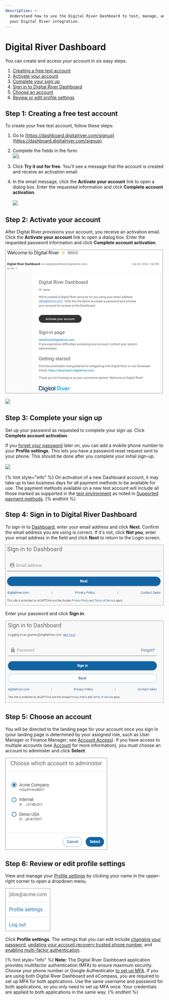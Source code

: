 ```yaml
---
description: >-
  Understand how to use the Digital River Dashboard to test, manage, and monitor
  your Digital River integration.
---
```


# Digital River Dashboard

You can create and access your account in six easy steps.

1. [Creating a free test account](quick-start-guide.md#step-1-creating-a-free-test-account)
2. [Activate your account](quick-start-guide.md#step-2-activate-your-account)
3. [Complete your sign up](quick-start-guide.md#step-3-complete-your-sign-up)
4. [Sign in to Digital River Dashboard](quick-start-guide.md#step-4-sign-in-to-dashboard)
5. [Choose an account](quick-start-guide.md#step-5-choose-an-account)
6. [Review or edit profile settings](quick-start-guide.md#step-6-review-or-edit-profile-settings)

## Step 1: Creating a free test account

To create your free test account, follow these steps:

1. Go to [https://dashboard.digitalriver.com/signup](https://dashboard.digitalriver.com/signup).
2. Complete the fields in the form.\
   ![](../../.gitbook/assets/mfa\_try\_for\_free.png)\

3. Click **Try it out for free**. You'll see a message that the account is created and receive an activation email.
4. In the email message, click the **Activate your account** link to open a dialog box. Enter the requested information and click **Complete account activation**.\
   \
   ![](<../../.gitbook/assets/mfa\_nu\_activation (2).png>)

## Step 2: Activate your account

After Digital River provisions your account, you receive an activation email. Click the **Activate your account** link to open a dialog box. Enter the requested password information and click **Complete account activation**.

<div align="left">

<img src="../../.gitbook/assets/Activateyouraccountrev.png" alt="">

</div>

![](<../../.gitbook/assets/mfa\_nu\_activation (2).png>)

## Step 3: Complete your sign up

Set up your password as requested to complete your sign up. Click **Complete account activation**.&#x20;

If you [forget your password](reset-your-password.md) later on, you can add a mobile phone number to your **Profile settings.** This lets you have a password reset request sent to your phone. This should be done after you complete your initial sign-up.\
\
![](<../../.gitbook/assets/mfa\_nu\_activation (3).png>)

{% hint style="info" %}
On activation of a new Dashboard account, it may take up to two business days for all payment methods to be available for use. The payment methods available on a new test account will include all those marked as supported in the [test environment](../../developer-resources/testing-scenarios.md) as noted in [Supported payment methods](../../payments/payment-integrations-1/drop-in/#supported-payment-methods).
{% endhint %}

## Step 4: Sign in to Digital River Dashboard

To sign in to [Dashboard](https://dashboard.digitalriver.com/login), enter your email address and click **Next**. Confirm the email address you are using is correct. If it's not, click **Not you**, enter your email address in the field and click **Next** to return to the Login screen.

<div align="left">

<img src="../../.gitbook/assets/Sign-in-to-Dashboard.png" alt="">

</div>

Enter your password and click **Sign in**.

<div align="left">

<img src="../../.gitbook/assets/Sign-in-to-Dashboard-password.png" alt="">

</div>

## Step 5: Choose an account

You will be directed to the landing page for your account once you sign in (your landing page is determined by your assigned role, such as User Manager or Finance Manager; see [Account Access](account/account-access.md)). If you have access to multiple accounts (see [Account](account/) for more information), you must choose an account to administer and click **Select**.

<div align="left">

<img src="../../.gitbook/assets/accountmenu3.png" alt="">

</div>

## Step 6: Review or edit profile settings

View and manage your [Profile settings](profile-settings/viewing-your-personal-information.md#profile-settings) by clicking your name in the upper-right corner to open a dropdown menu.

<div align="left">

<img src="../../.gitbook/assets/ProfileDropdown (1).png" alt="">

</div>

Click **Profile settings**. The settings that you can edit include [changing your password](profile-settings/changing-your-password.md), [updating your account recovery trusted phone number](profile-settings/updating-your-phone-number.md), and [enabling multi-factor authentication](profile-settings/enabling-two-factor-authentication.md).

{% hint style="info" %}
**Note:** The Digital River Dashboard application provides multifactor authentication (MFA) to ensure maximum security. Choose your phone number or Google Authenticator [to set up MFA](profile-settings/enabling-two-factor-authentication.md). If you are using both Digital River Dashboard and eCompass, you are required to set up MFA for both applications. Use the same username and password for both applications, so you only need to set up MFA once. Your credentials are applied to both applications in the same way.
{% endhint %}
